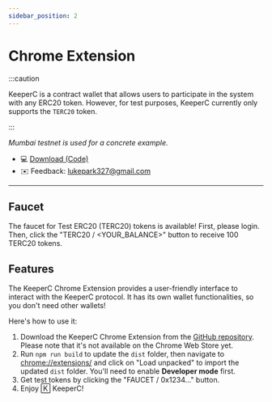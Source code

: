 ```yaml
---
sidebar_position: 2
---
```


# Chrome Extension

:::caution

KeeperC is a contract wallet that allows users to participate in the system with any ERC20 token. However, for test purposes, KeeperC currently only supports the `TERC20` token.

:::

*Mumbai testnet is used for a concrete example.*

- 💻 [Download (Code)](https://github.com/KeepERC20/KeepERC20-frontend/tree/extension)
- ✉️ Feedback: [lukepark327@gmail.com](mailto:lukepark327@gmail.com)

---

## Faucet

The faucet for Test ERC20 (TERC20) tokens is available! First, please login. Then, click the "TERC20 / <YOUR_BALANCE>" button to receive 100 TERC20 tokens.

<!-- TODO: images -->

## Features

The KeeperC Chrome Extension provides a user-friendly interface to interact with the KeeperC protocol. It has its own wallet functionalities, so you don't need other wallets!

Here's how to use it:
1. Download the KeeperC Chrome Extension from the [GitHub repository](https://github.com/KeepERC20/KeepERC20-frontend/tree/extension). Please note that it's not available on the Chrome Web Store yet.
2. Run `npm run build` to update the `dist` folder, then navigate to [chrome://extensions/](chrome://extensions/) and click on "Load unpacked" to import the updated `dist` folder. You'll need to enable **Developer mode** first.
3. Get test tokens by clicking the "FAUCET / 0x1234..." button.
4. Enjoy 🄺 KeeperC!
